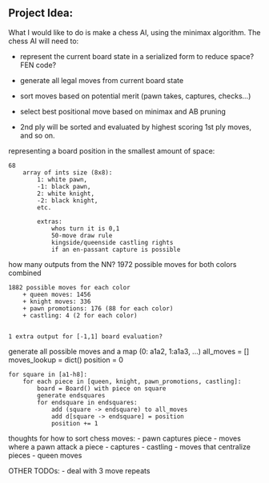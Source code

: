Project Idea:
----

What I would like to do is make a chess AI, using the minimax algorithm.  The chess AI will need to:

* represent the current board state in a serialized form to reduce space?  FEN code?

* generate all legal moves from current board state
* sort moves based on potential merit (pawn takes, captures, checks...)
* select best positional move based on minimax and AB pruning
* 2nd ply will be sorted and evaluated by highest scoring 1st ply moves, and so on.


representing a board position in the smallest amount of space:

	68
		array of ints size (8x8):
			1: white pawn,
			-1: black pawn,
			2: white knight, 
			-2: black knight,
			etc.
			
			extras:
				whos turn it is 0,1
				50-move draw rule
				kingside/queenside castling rights
				if an en-passant capture is possible

	
how many outputs from the NN?
	1972 possible moves for both colors combined

	1882 possible moves for each color
		+ queen moves: 1456
		+ knight moves: 336
		+ pawn promotions: 176 (88 for each color)
		+ castling: 4 (2 for each color)


	1 extra output for [-1,1] board evaluation?


generate all possible moves and a map (0: a1a2, 1:a1a3, ...)
	all_moves = []
	moves_lookup = dict()
	position = 0

	for square in [a1-h8]:
		for each piece in [queen, knight, pawn_promotions, castling]:
			board = Board() with piece on square
			generate endsquares
			for endsquare in endsquares:
				add (square -> endsquare) to all_moves
				add d[square -> endsquare] = position
				position += 1

		

thoughts for how to sort chess moves:
	- pawn captures piece
	- moves where a pawn attack a piece
	- captures
	- castling
	- moves that centralize pieces
	- queen moves


OTHER TODOs:
	- deal with 3 move repeats
